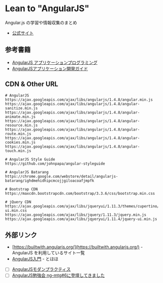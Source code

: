 # Lean to "AngularJS"
Angular.js の学習や情報収集のまとめ

- [公式サイト](https://angularjs.org/)


## 参考書籍

- [AngularJS アプリケーションプログラミング](https://github.com/stage-clear/Learning-javascript/tree/master/books/978-4-7741-7568-3)
- [AngularJSアプリケーション開発ガイド](https://github.com/stage-clear/Learning-javascript/tree/master/books/978-4-87311-667-9)


## CDN & Other URL

```
# AngularJS
https://ajax.googleapis.com/ajax/libs/angularjs/1.4.8/angular.min.js
https://ajax.googleapis.com/ajax/libs/angularjs/1.4.8/angular-sanitize.min.js
https://ajax.googleapis.com/ajax/libs/angularjs/1.4.8/angular-animate.min.js
https://ajax.googleapis.com/ajax/libs/angularjs/1.4.8/angular-resource.min.js
https://ajax.googleapis.com/ajax/libs/angularjs/1.4.8/angular-route.min.js
https://ajax.googleapis.com/ajax/libs/angularjs/1.4.8/angular-cookies.min.js
https://ajax.googleapis.com/ajax/libs/angularjs/1.4.8/angular-touch.min.js

# AngularJS Style Guide
https://github.com/johnpapa/angular-styleguide

# AngularJS Batarang
https://chrome.google.com/webstore/detail/angularjs-batarang/ighdmehidhipcmcojjgiloacoafjmpfk

# Bootstrap CDN
https://maxcdn.bootstrapcdn.com/bootstrap/3.3.6/css/bootstrap.min.css

# jQuery CDN
https://ajax.googleapis.com/ajax/libs/jqueryui/1.11.3/themes/cupertino/jquery-ui.min.css
https://ajax.googleapis.com/ajax/libs/jquery/1.11.3/jquery.min.js
https://ajax.googleapis.com/ajax/libs/jqyeryui/1.11.4/jquery-ui.min.js
```


## 外部リンク

- [https://builtwith.angularjs.org/](https://builtwith.angularjs.org/) - AngularJS を利用しているサイト一覧
- [AngularJS入門](http://www.tohoho-web.com/ex/angularjs.html) - とほほ
- [ ] [AngularJSモダンプラクティス](http://qiita.com/armorik83/items/5542daed0c408cb9f605)
- [ ] [AngularJS勉強会 ng-mtg#6に登壇してきました](http://liginc.co.jp/web/js/other-js/104997)
